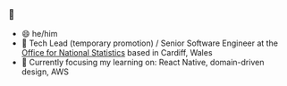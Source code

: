 ### 👋

- 😄 he/him
- 🔭 Tech Lead (temporary promotion) / Senior Software Engineer at the [Office for National Statistics](https://www.ons.gov.uk) based in Cardiff, Wales
- 🌱 Currently focusing my learning on: React Native, domain-driven design, AWS
